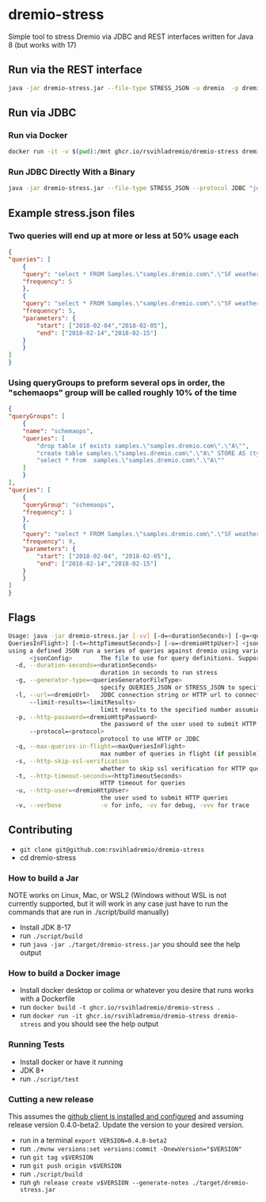 # dremio-stress

Simple tool to stress Dremio via JDBC and REST interfaces written for Java 8 (but works with 17)

## Run via the REST interface

```bash
java -jar dremio-stress.jar --file-type STRESS_JSON -u dremio  -p dremio123 -l http://localhost:9047 ./stress.json
```

## Run via JDBC


### Run via Docker

```bash
docker run -it -v $(pwd):/mnt ghcr.io/rsvihladremio/dremio-stress dremio-stress --file-type STRESS_JSON --protocol JDBC -l "jdbc:arrow-flight-sql://host.docker.internal:32010/?useEncryption=false&user=dremio&password=dremio123"  /mnt/stress.json
```

### Run JDBC Directly With a Binary

```bash
java -jar dremio-stress.jar --file-type STRESS_JSON --protocol JDBC "jdbc:arrow-flight-sql://localhost:32010/?useEncryption=false&user=dremio&password=dremio" ./stress.json
```

## Example stress.json files

### Two queries will end up at more or less at 50% usage each

```json
{
"queries": [
	{
	"query": "select * FROM Samples.\"samples.dremio.com\".\"SF weather 2018-2019.csv LIMIT 50\"",
	"frequency": 5
	},
	{
	"query": "select * FROM Samples.\"samples.dremio.com\".\"SF weather 2018-2019.csv\" where \"DATE\" between ':start' and ':end'",
	"frequency": 5,
	"parameters": {
		"start": ["2018-02-04","2018-02-05"],
		"end": ["2018-02-14","2018-02-15"]
	}
	}
]
}
```


### Using queryGroups to preform several ops in order, the "schemaops" group  will be called roughly 10% of the time

```json
{
"queryGroups": [
	{
	"name": "schemaops",
	"queries": [
		"drop table if exists samples.\"samples.dremio.com\".\"A\"",
		"create table samples.\"samples.dremio.com\".\"A\" STORE AS (type => 'iceberg') AS SELECT \"a\",\"b\" FROM (values('a', 'b')) as t(\"a\",\"b\")",
		"select * from  samples.\"samples.dremio.com\".\"A\""
	]
	}
],
"queries": [
	{
	"queryGroup": "schemaops",
	"frequency": 1
	},
	{
	"query": "select * FROM Samples.\"samples.dremio.com\".\"SF weather 2018-2019.csv\" where \"DATE\" between ':start' and ':end'",
	"frequency": 9,
	"parameters": {
		"start": ["2018-02-04", "2018-02-05"],
		"end": ["2018-02-14","2018-02-15"]
	}
	}
]
}
```


## Flags

```bash
Usage: java -jar dremio-stress.jar [-sv] [-d=<durationSeconds>] [-g=<queriesGeneratorFileType>] [-l=<dremioUrl>] [--limit-results=<limitResults>] [-p=<dremioHttpPassword>] [--protocol=<protocol>] [-q=<max
QueriesInFlight>] [-t=<httpTimeoutSeconds>] [-u=<dremioHttpUser>] <jsonConfig> [COMMAND]
using a defined JSON run a series of queries against dremio using various approaches
      <jsonConfig>        The file to use for query definitions. Supports queries.json.gz, queries.json, or a directory of queries.json and a stress.json file with a defined workload (see example)
  -d, --duration-seconds=<durationSeconds>
                          duration in seconds to run stress
  -g, --generator-type=<queriesGeneratorFileType>
                          specify QUERIES_JSON or STRESS_JSON to specify the engine type
  -l, --url=<dremioUrl>   JDBC connection string or HTTP url to connect
      --limit-results=<limitResults>
                          limit results to the specified number assuming there is not already a LIMIT in the query. This is an easy way to just add some limits on the result set size
  -p, --http-password=<dremioHttpPassword>
                          the password of the user used to submit HTTP queries
      --protocol=<protocol>
                          protocol to use HTTP or JDBC
  -q, --max-queries-in-flight=<maxQueriesInFlight>
                          max number of queries in flight (if possible)
  -s, --http-skip-ssl-verification
                          whether to skip ssl verification for HTTP queries or not
  -t, --http-timeout-seconds=<httpTimeoutSeconds>
                          HTTP timeout for queries
  -u, --http-user=<dremioHttpUser>
                          the user used to submit HTTP queries
  -v, --verbose           -v for info, -vv for debug, -vvv for trace
```

## Contributing 

* `git clone git@github.com:rsvihladremio/dremio-stress`
* cd dremio-stress

### How to build a Jar
NOTE works on Linux, Mac, or WSL2 (Windows without WSL is not currently supported, but it will work in any case just have to run the commands that are run in ./script/build manually)

* Install JDK 8-17
* run `./script/build`
* run `java -jar ./target/dremio-stress.jar` you should see the help output

### How to build a Docker image

* Install docker desktop or colima or whatever you desire that runs works with a Dockerfile
* run `docker build -t ghcr.io/rsvihladremio/dremio-stress .`
* run `docker run -it ghcr.io/rsvihladremio/dremio-stress dremio-stress` and you should see the help output

### Running Tests

* Install docker or have it running
* JDK 8+
* run `./script/test`

### Cutting a new release

This assumes the [github client is installed and configured](https://cli.github.com) and assuming release version 0.4.0-beta2. Update the version to your desired version.


* run in a terminal `export VERSION=0.4.0-beta2`
* run `./mvnw versions:set versions:commit -DnewVersion="$VERSION"`
* run `git tag v$VERSION`
* run `git push origin v$VERSION`
* run `./script/build`
* run `gh release create v$VERSION --generate-notes ./target/dremio-stress.jar`

